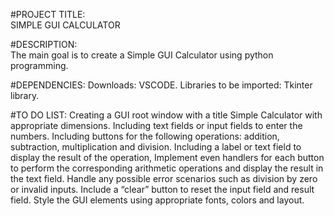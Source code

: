 #PROJECT TITLE:  
SIMPLE GUI CALCULATOR 

#DESCRIPTION:  
The main goal is to create a Simple GUI Calculator using python programming.

#DEPENDENCIES:
Downloads:  VSCODE.
Libraries to be imported:  Tkinter library.

#TO DO LIST:
Creating a GUI root window with a title Simple Calculator with appropriate dimensions.
Including text fields or input fields to enter the numbers.
Including buttons for the following operations: addition, subtraction, multiplication and division.
Including a label or text field to display the result of the operation,
Implement even handlers for each button to perform the corresponding arithmetic operations and display the result in the text field.
Handle any possible error scenarios such as division by zero or invalid inputs.
Include a “clear” button to reset the input field and result field.
Style the GUI elements using appropriate fonts, colors and layout.



